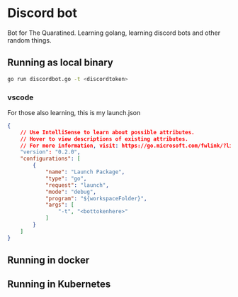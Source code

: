 # Discord bot

Bot for The Quaratined. Learning golang, learning discord bots and other random things.

## Running as local binary

``` bash
go run discordbot.go -t <discordtoken> 
```

### vscode

For those also learning, this is my launch.json

``` json
{
    // Use IntelliSense to learn about possible attributes.
    // Hover to view descriptions of existing attributes.
    // For more information, visit: https://go.microsoft.com/fwlink/?linkid=830387
    "version": "0.2.0",
    "configurations": [
        {
            "name": "Launch Package",
            "type": "go",
            "request": "launch",
            "mode": "debug",
            "program": "${workspaceFolder}",
            "args": [
                "-t", "<bottokenhere>"
            ]
        }
    ]
}
```

## Running in docker



## Running in Kubernetes


